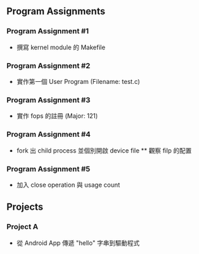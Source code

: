 ## Program Assignments

### Program Assignment #1

* 撰寫 kernel module 的 Makefile

### Program Assignment #2

* 實作第一個 User Program (Filename: test.c)

### Program Assignment #3

* 實作 fops 的註冊 (Major: 121)

### Program Assignment #4

* fork 出 child process 並個別開啟 device file
** 觀察 filp 的配置        

### Program Assignment #5

* 加入 close operation 與 usage count  

## Projects

### Project A

* 從 Android App 傳遞 "hello" 字串到驅動程式
